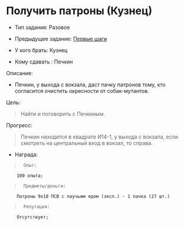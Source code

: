 # Получить патроны (Кузнец)
 - Тип задания: Разовое
 - Предыдущее задание: [Первые шаги](/quests/all/quests/6/)

 - У кого брать: Кузнец
 - Кому сдавать : Печкин
 
 Описание:
 
 - Печкин, у выхода с вокзала, даст пачку патронов тому, кто согласится очистить окресности от собак-мутантов.
 
 Цель:

 > Найти и поговорить с Печкиным.

 Прогресс:

 > Печкин находится в квадрате И14-1, у выхода с вокзала, если смотреть на центральный вход в вокзал, то справа.

 - Награда:
 
 >		Опыт:
		100 опыта;

 >		Предметы/деньги:
		Патроны 9х18 ПСВ с паучьим ядом (эксп.) - 1 пачка (27 шт.)

 >		Репутация:
		Отсутствует;
